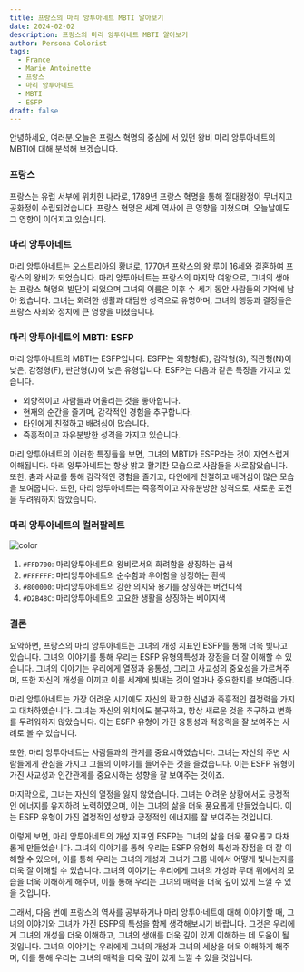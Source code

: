 ```yaml
---
title: 프랑스의 마리 앙투아네트 MBTI 알아보기
date: 2024-02-02
description: 프랑스의 마리 앙투아네트 MBTI 알아보기
author: Persona Colorist
tags:
  - France
  - Marie Antoinette
  - 프랑스
  - 마리 앙투아네트
  - MBTI
  - ESFP
draft: false
---
```


안녕하세요, 여러분.오늘은 프랑스 혁명의 중심에 서 있던 왕비 마리 앙투아네트의 MBTI에 대해 분석해 보겠습니다.

### 프랑스
프랑스는 유럽 서부에 위치한 나라로, 1789년 프랑스 혁명을 통해 절대왕정이 무너지고 공화정이 수립되었습니다. 프랑스 혁명은 세계 역사에 큰 영향을 미쳤으며, 오늘날에도 그 영향이 이어지고 있습니다.

### 마리 앙투아네트
마리 앙투아네트는 오스트리아의 황녀로, 1770년 프랑스의 왕 루이 16세와 결혼하여 프랑스의 왕비가 되었습니다. 마리 앙투아네트는 프랑스의 마지막 여왕으로, 그녀의 생애는 프랑스 혁명의 발단이 되었으며 그녀의 이름은 이후 수 세기 동안 사람들의 기억에 남아 왔습니다. 그녀는 화려한 생활과 대담한 성격으로 유명하며, 그녀의 행동과 결정들은 프랑스 사회와 정치에 큰 영향을 미쳤습니다.

### 마리 앙투아네트의 MBTI: ESFP
마리 앙투아네트의 MBTI는 ESFP입니다. ESFP는 외향형(E), 감각형(S), 직관형(N)이 낮은, 감정형(F), 판단형(J)이 낮은 유형입니다. ESFP는 다음과 같은 특징을 가지고 있습니다.

* 외향적이고 사람들과 어울리는 것을 좋아합니다.
* 현재의 순간을 즐기며, 감각적인 경험을 추구합니다.
* 타인에게 친절하고 배려심이 많습니다.
* 즉흥적이고 자유분방한 성격을 가지고 있습니다.

마리 앙투아네트의 이러한 특징들을 보면, 그녀의 MBTI가 ESFP라는 것이 자연스럽게 이해됩니다. 마리 앙투아네트는 항상 밝고 활기찬 모습으로 사람들을 사로잡았습니다. 또한, 춤과 사교를 통해 감각적인 경험을 즐기고, 타인에게 친절하고 배려심이 많은 모습을 보여줍니다. 또한, 마리 앙투아네트는 즉흥적이고 자유분방한 성격으로, 새로운 도전을 두려워하지 않았습니다.

### 마리 앙투아네트의 컬러팔레트

![color](https://i.imgur.com/ylk9Kdl.png#center)

1. `#FFD700`: 마리앙투아네트의 왕비로서의 화려함을 상징하는 금색
2. `#FFFFFF`: 마리앙투아네트의 순수함과 우아함을 상징하는 흰색
3. `#800000`: 마리앙투아네트의 강한 의지와 용기를 상징하는 버건디색
4. `#D2B48C`: 마리앙투아네트의 고요한 생활을 상징하는 베이지색

### 결론
요약하면, 프랑스의 마리 앙투아네트는 그녀의 개성 지표인 ESFP를 통해 더욱 빛나고 있습니다. 그녀의 이야기를 통해 우리는 ESFP 유형의특성과 장점을 더 잘 이해할 수 있습니다. 그녀의 이야기는 우리에게 열정과 융통성, 그리고 사교성의 중요성을 가르쳐주며, 또한 자신의 개성을 아끼고 이를 세계에 빛내는 것이 얼마나 중요한지를 보여줍니다.

마리 앙투아네트는 가장 어려운 시기에도 자신의 확고한 신념과 즉흥적인 결정력을 가지고 대처하였습니다. 그녀는 자신의 위치에도 불구하고, 항상 새로운 것을 추구하고 변화를 두려워하지 않았습니다. 이는 ESFP 유형이 가진 융통성과 적응력을 잘 보여주는 사례로 볼 수 있습니다.

또한, 마리 앙투아네트는 사람들과의 관계를 중요시하였습니다. 그녀는 자신의 주변 사람들에게 관심을 가지고 그들의 이야기를 들어주는 것을 즐겼습니다. 이는 ESFP 유형이 가진 사교성과 인간관계를 중요시하는 성향을 잘 보여주는 것이죠.

마지막으로, 그녀는 자신의 열정을 잃지 않았습니다. 그녀는 어려운 상황에서도 긍정적인 에너지를 유지하려 노력하였으며, 이는 그녀의 삶을 더욱 풍요롭게 만들었습니다. 이는 ESFP 유형이 가진 열정적인 성향과 긍정적인 에너지를 잘 보여주는 것입니다.

이렇게 보면, 마리 앙투아네트의 개성 지표인 ESFP는 그녀의 삶을 더욱 풍요롭고 다채롭게 만들었습니다. 그녀의 이야기를 통해 우리는 ESFP 유형의 특성과 장점을 더 잘 이해할 수 있으며, 이를 통해 우리는 그녀의 개성과 그녀가 그룹 내에서 어떻게 빛나는지를 더욱 잘 이해할 수 있습니다. 그녀의 이야기는 우리에게 그녀의 개성과 무대 위에서의 모습을 더욱 이해하게 해주며, 이를 통해 우리는 그녀의 매력을 더욱 깊이 있게 느낄 수 있을 것입니다.

그래서, 다음 번에 프랑스의 역사를 공부하거나 마리 앙투아네트에 대해 이야기할 때, 그녀의 이야기와 그녀가 가진 ESFP의 특성을 함께 생각해보시기 바랍니다. 그것은 우리에게 그녀의 개성을 더욱 이해하고, 그녀의 생애를 더욱 깊이 있게 이해하는 데 도움이 될 것입니다. 그녀의 이야기는 우리에게 그녀의 개성과 그녀의 세상을 더욱 이해하게 해주며, 이를 통해 우리는 그녀의 매력을 더욱 깊이 있게 느낄 수 있을 것입니다.